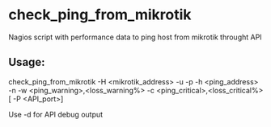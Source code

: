 # check_ping_from_mikrotik
Nagios script with performance data to ping host from mikrotik throught API

## Usage:
check_ping_from_mikrotik -H <mikrotik_address> -u <username> -p <password> -h <ping_address> -n <numbers count of pings> -w <ping_warning>,<loss_warning%> -c <ping_critical>,<loss_critical%> [ -P <API_port>]
 
 Use -d for API debug output
